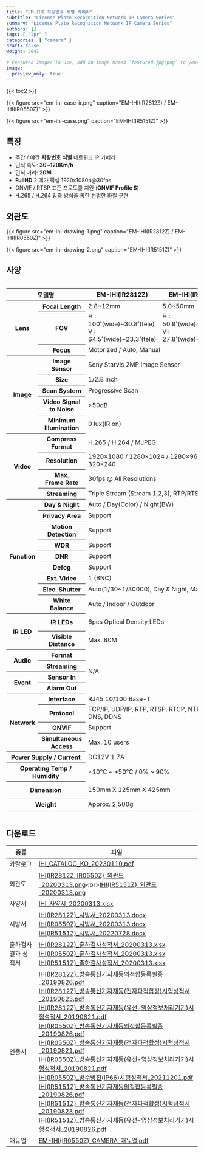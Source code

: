 ```yaml
---
title: "EM-IHI 차량번호 식별 카메라"
subtitle: "License Plate Recognition Network IP Camera Series"
summary: "License Plate Recognition Network IP Camera Series"
authors: []
tags: [ "lpr" ]
categories: [ "camera" ]
draft: false
weight: 2041

# Featured Image: To use, add an image named `featured.jpg/png` to your page's folder.
image:
  preview_only: true
---
```


{{< toc2 >}}

<div class="container">
<div class="row justify-content-center align-items-end">
<div class="col-sm-6">

{{< figure src="em-ihi-case-ir.png" caption="EM-IHI(IR2812Z) / EM-IHI(IR0550Z)" >}}

</div>
<div class="col-sm-6">

{{< figure src="em-ihi-case.png" caption="EM-IHI(IR5151Z)" >}}

</div>
</div>
</div>

## 특징

- 주간 / 야간 **차량번호 식별** 네트워크 IP 카메라
- 인식 속도: **30~120Km/h**
- 인식 거리: **20M**
- **FullHD** 2 메가 픽셀 1920x1080p@30fps
- ONVIF / RTSP 표준 프로토콜 지원 (**ONVIF Profile S**)
- H.265 / H.264 압축 방식을 통한 선명한 화질 구현

## 외관도

<div class="container">
<div class="row justify-content-center align-items-end">
<div class="col-sm-5">

{{< figure src="em-ihi-drawing-1.png" caption="EM-IHI(IR2812Z) / EM-IHI(IR0550Z)" >}}

</div>
<div class="col-sm-7">

{{< figure src="em-ihi-drawing-2.png" caption="EM-IHI(IR5151Z)" >}}

</div>
</div>
</div>

## 사양

<div style="overflow-x: auto">
<table class="spec">
<thead>
<tr>
<th colspan="2">모델명</th>
<th>EM-IHI(IR2812Z)</th>
<th>EM-IHI(IR0550Z)</th>
<th>EM-IHI(IR5151Z)</th>
</tr>
</thead>
<tbody>
<tr>
<th rowspan="3">Lens</th>
<th>Focal Length</th>
<td>2.8~12mm</td>
<td>5.0~50mm</td>
<td>5.1~51mm</td>
</tr>
<tr>
<th>FOV</th>
<td>H : 100˚(wide)~30.8˚(tele)<br>V : 64.5˚(wide)~23.3˚(tele)</td>
<td>H : 50.9˚(wide)~7.6˚(tele)<br>V : 27.8˚(wide)~4.3˚(tele)</td>
<td>H : 54˚(wide)~4.9˚(tele)<br>V : 31˚(wide)~4˚(tele)</td>
</tr>
<tr>
<th>Focus</th>
<td colspan="3">Motorized / Auto, Manual</td>
</tr>
<tr>
<th rowspan="5">Image</th>
<th>Image Sensor</th>
<td colspan="2">Sony Starvis 2MP Image Sensor</td>
<td>Panasonic CMOS Image Sensor</td>
</tr>
<tr>
<th>Size</th>
<td colspan="2">1/2.8 inch</td>
<td>1/3 inch</td>
</tr>
<tr>
<th>Scan System</th>
<td colspan="3">Progressive Scan</td>
</tr>
<tr>
<th>Video Signal<br>to Noise</th>
<td colspan="3">&gt;50dB</td>
</tr>
<tr>
<th>Minimum<br>Illumination</th>
<td colspan="3">0 lux(IR on)</td>
</tr>
<tr>
<th rowspan="4">Video</th>
<th>Compress<br>Format</th>
<td colspan="3">H.265 / H.264 / MJPEG</td>
</tr>
<tr>
<th>Resolution</th>
<td colspan="3">1920×1080 / 1280×1024 / 1280×960 / 1280×720 / 640×480 / 320×240</td>
</tr>
<tr>
<th>Max.<br>Frame Rate</th>
<td colspan="3">30fps @ All Resolutions</td>
</tr>
<tr>
<th>Streaming</th>
<td colspan="3">Triple Stream (Stream 1,2,3), RTP/RTSP, UnicastRTP, Multicast RTP</td>
</tr>
<tr>
<th rowspan="9">Function</th>
<th>Day & Night</th>
<td colspan="3">Auto / Day(Color) / Night(BW)</td>
</tr>
<tr>
<th>Privacy Area</th>
<td colspan="3">Support</td>
</tr>
<tr>
<th>Motion<br>Detection</th>
<td colspan="3">Support</td>
</tr>
<tr>
<th>WDR</th>
<td colspan="3">Support</td>
</tr>
<tr>
<th>DNR</th>
<td colspan="3">Support</td>
</tr>
<tr>
<th>Defog</th>
<td colspan="3">Support</td>
</tr>
<tr>
<th>Ext. Video</th>
<td colspan="3">1 (BNC)</td>
</tr>
<tr>
<th>Elec. Shutter</th>
<td colspan="3">Auto(1/30~1/30000), Day &amp; Night, Manual</td>
</tr>
<tr>
<th>White Balance</th>
<td colspan="3">Auto / Indoor / Outdoor</td>
</tr>
<tr>
<th rowspan="2">IR LED</th>
<th>IR LEDs</th>
<td colspan="2">6pcs Optical Density LEDs</td>
<td>8pcs High Power LEDs</td>
</tr>
<tr>
<th>Visible<br>Distance</th>
<td colspan="2">Max. 80M</td>
<td colspan="2">Max. 120M</td>
</tr>
<tr>
<th rowspan="2">Audio</th>
<th>Format</th>
<td colspan="2" rowspan="4">N/A</td>
<td>G.711 u-law</td>
</tr>
<tr>
<th>Streaming</th>
<td>Two way</td>
</tr>
<tr>
<th rowspan="2">Event</th>
<th>Sensor In</th>
<td>1 port</td>
</tr>
<tr>
<th>Alarm Out</th>
<td>1 port</td>
</tr>
<tr>
<th rowspan="4">Network</th>
<th>Interface</th>
<td colspan="3">RJ45 10/100 Base-T</td>
</tr>
<tr>
<th>Protocol</th>
<td colspan="3">TCP/IP, UDP/IP, RTP, RTSP, RTCP, NTP, HTTP, DHCP, FTP, SMTP, DNS, DDNS</td>
</tr>
<tr>
<th>ONVIF</th>
<td colspan="3">Support</td>
</tr>
<tr>
<th>Simultaneous<br>Access</th>
<td colspan="3">Max. 10 users</td>
</tr>
<tr>
<th colspan="2">Power Supply / Current</th>
<td colspan="2">DC12V 1.7A</td>
<td>DC12V 3A</td>
</tr>
<tr>
<th colspan="2">Operating Temp / Humidity</th>
<td colspan="3">-10℃ ~ +50℃ / 0% ~ 90%</td>
</tr>
<tr>
<th colspan="2">Dimension</th>
<td colspan="2">150mm X 125mm X 425mm</td>
<td>185mm X 140mm X 401mm</td>
</tr>
<tr>
<th colspan="2">Weight</th>
<td colspan="2">Approx. 2,500g</td>
<td>Approx. 3,000g</td>
</tr>
</tbody>
</table>
</div>

## 다운로드

종류 | 파일
---- | ----
카탈로그 | [IHI_CATALOG_KO_20230110.pdf](https://www.emstone.com/data/sales/ko/IHI_CATALOG_KO_20230110.pdf)
외관도 | [IHI(IR2812Z_IR0550Z)_외관도_20200313.png](https://www.emstone.com/data/sales/ko/IHI(IR2812Z_IR0550Z)_외관도_20200313.png)<br>[IHI(IR5151Z)_외관도_20200313.png](https://www.emstone.com/data/sales/ko/IHI(IR5151Z)_외관도_20200313.png)
사양서 | [IHI_사양서_20200313.xlsx](https://www.emstone.com/data/sales/ko/IHI_사양서_20200313.xlsx)
시방서 | [IHI(IR2812Z)_시방서_20200313.docx](https://www.emstone.com/data/sales/ko/IHI(IR2812Z)_시방서_20200313.docx)<br>[IHI(IR0550Z)_시방서_20200313.docx](https://www.emstone.com/data/sales/ko/IHI(IR0550Z)_시방서_20200313.docx)<br>[IHI(IR5151Z)_시방서_20220728.docx](https://www.emstone.com/data/sales/ko/IHI(IR5151Z)_시방서_20220728.docx)
출하검사 결과 성적서 | [IHI(IR2812Z)_출하검사성적서_20200313.xlsx](https://www.emstone.com/data/sales/ko/IHI(IR2812Z)_출하검사성적서_20200313.xlsx)<br>[IHI(IR0550Z)_출하검사성적서_20200313.xlsx](https://www.emstone.com/data/sales/ko/IHI(IR0550Z)_출하검사성적서_20200313.xlsx)<br>[IHI(IR5151Z)_출하검사성적서_20200313.xlsx](https://www.emstone.com/data/sales/ko/IHI(IR5151Z)_출하검사성적서_20200313.xlsx)
인증서 | [IHI(IR2812Z)_방송통신기자재등의적합등록필증_20190826.pdf](https://www.emstone.com/data/sales/ko/IHI(IR2812Z)_방송통신기자재등의적합등록필증_20190826.pdf)<br>[IHI(IR2812Z)_방송통신기자재등(전자파적합성)시험성적서_20190823.pdf](https://www.emstone.com/data/sales/ko/IHI(IR2812Z)_방송통신기자재등(전자파적합성)시험성적서_20190823.pdf)<br>[IHI(IR2812Z)_방송통신기자재등(유선-영상정보처리기기)시험성적서_20190821.pdf](https://www.emstone.com/data/sales/ko/IHI(IR2812Z)_방송통신기자재등(유선-영상정보처리기기)시험성적서_20190821.pdf)<br>[IHI(IR0550Z)_방송통신기자재등의적합등록필증_20190826.pdf](https://www.emstone.com/data/sales/ko/IHI(IR0550Z)_방송통신기자재등의적합등록필증_20190826.pdf)<br>[IHI(IR0550Z)_방송통신기자재등(전자파적합성)시험성적서_20190821.pdf](https://www.emstone.com/data/sales/ko/IHI(IR0550Z)_방송통신기자재등(전자파적합성)시험성적서_20190821.pdf)<br>[IHI(IR0550Z)_방송통신기자재등(유선-영상정보처리기기)시험성적서_20190821.pdf](https://www.emstone.com/data/sales/ko/IHI(IR0550Z)_방송통신기자재등(유선-영상정보처리기기)시험성적서_20190821.pdf)<br>[IHI(IR0550Z)_방수방진(IP66)시험성적서_20211201.pdf](https://www.emstone.com/data/sales/ko/IHI(IR0550Z)_방수방진(IP66)시험성적서_20211201.pdf)<br>[IHI(IR5151Z)_방송통신기자재등의적합등록필증_20190826.pdf](https://www.emstone.com/data/sales/ko/IHI(IR5151Z)_방송통신기자재등의적합등록필증_20190826.pdf)<br>[IHI(IR5151Z)_방송통신기자재등(전자파적합성)시험성적서_20190823.pdf](https://www.emstone.com/data/sales/ko/IHI(IR5151Z)_방송통신기자재등(전자파적합성)시험성적서_20190823.pdf)<br>[IHI(IR5151Z)_방송통신기자재등(유선-영상정보처리기기)시험성적서_20190826.pdf](https://www.emstone.com/data/sales/ko/IHI(IR5151Z)_방송통신기자재등(유선-영상정보처리기기)시험성적서_20190826.pdf)
매뉴얼 | [EM-IHI(IR0550Z)_CAMERA_매뉴얼.pdf](https://www.emstone.com/data/sales/ko/EM-IHI(IR0550Z)_CAMERA_매뉴얼.pdf)